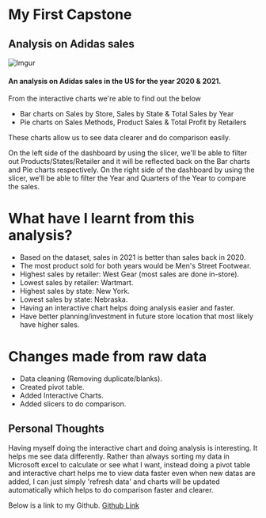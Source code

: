 # My First Capstone
## Analysis on Adidas sales

![Imgur](https://imgur.com/IcWCFQt.png)


#### An analysis on Adidas sales in the US for the year 2020 & 2021.
From the interactive charts we're able to find out the below

- Bar charts on Sales by Store, Sales by State & Total Sales by Year
- Pie charts on Sales Methods, Product Sales & Total Profit by Retailers

These charts allow us to see data clearer and do comparison easily.

On the left side of the dashboard by using the slicer, we'll be able to filter out Products/States/Retailer and it will be reflected back on the Bar charts and Pie charts respectively.
On the right side of the dashboard by using the slicer,  we'll be able to filter the Year and Quarters of the Year to compare the sales.

# What have I learnt from this analysis?
- Based on the dataset, sales in 2021 is better than sales back in 2020.
- The most product sold for both years would be Men's Street Footwear.
- Highest sales by retailer: West Gear (most sales are done in-store).
- Lowest sales by retailer: Wartmart.
- Highest sales by state: New York.
- Lowest sales by state: Nebraska.
- Having an interactive chart helps doing analysis easier and faster.
- Have better planning/investment in future store location that most likely have higher sales.

# Changes made from raw data
- Data cleaning (Removing duplicate/blanks).
- Created pivot table.
- Added Interactive Charts.
- Added slicers to do comparison.



## Personal Thoughts
Having myself doing the interactive chart and doing analysis is interesting. It helps me see data differently. Rather than always sorting my data in Microsoft excel to calculate or see what I want, instead doing a pivot table and interactive chart helps me to view data faster even when new datas are added, I can just simply 'refresh data' and charts will be updated automatically which helps to do comparison faster and clearer.



Below is a link to my Github.
[Github Link](https://github.com/FattyJunn)


